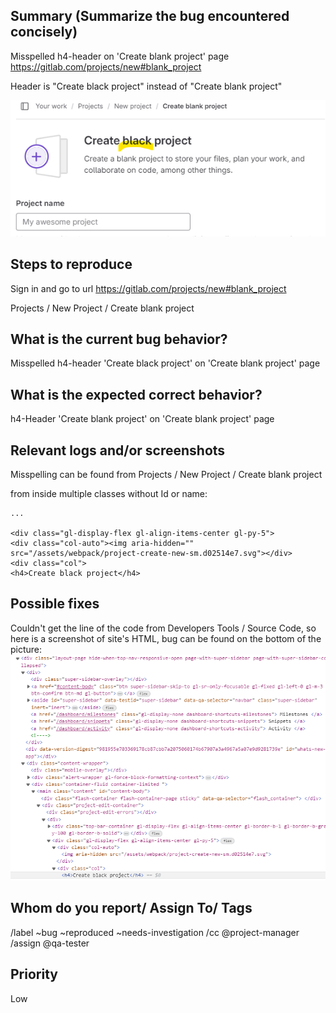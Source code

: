 
## Summary (Summarize the bug encountered concisely)

Misspelled h4-header on 'Create blank project' page https://gitlab.com/projects/new#blank_project

Header is "Create black project" instead of "Create blank project"

![Bug image](KuvaBlack.png)



## Steps to reproduce     

Sign in and go to url https://gitlab.com/projects/new#blank_project

Projects / New Project / Create blank project



## What is the current bug behavior?

Misspelled h4-header 'Create black project' on 'Create blank project' page



## What is the expected correct behavior?

h4-Header 'Create blank project' on 'Create blank project' page


     
## Relevant logs and/or screenshots

Misspelling can be found from Projects / New Project / Create blank project

from inside multiple classes without Id or name:

    ...

    <div class="gl-display-flex gl-align-items-center gl-py-5">
    <div class="col-auto"><img aria-hidden="" src="/assets/webpack/project-create-new-sm.d02514e7.svg"></div> 
    <div class="col">
    <h4>Create black project</h4> 



## Possible fixes

Couldn't get the line of the code from Developers Tools / Source Code, so here is
a screenshot of site's HTML, bug can be found on the bottom of the picture:
![Bug location](sijainti.png)

      

## Whom do you report/ Assign To/ Tags

/label ~bug ~reproduced ~needs-investigation /cc @project-manager /assign @qa-tester



## Priority

Low

      
